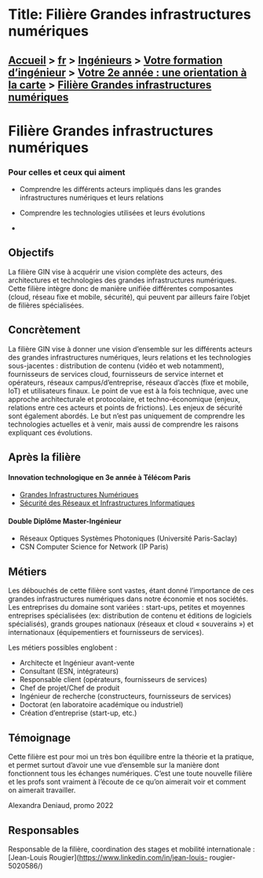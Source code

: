 # Title: Filière Grandes infrastructures numériques

## [Accueil](https://www.telecom-paris.fr "https://www.telecom-paris.fr") > [fr](https://www.telecom-paris.fr/fr "fr") > [Ingénieurs](https://www.telecom-paris.fr/fr/ingenieur "Ingénieurs") > [Votre formation d’ingénieur](https://www.telecom-paris.fr/fr/ingenieur/formation "Votre formation d’ingénieur") > [Votre 2e année : une orientation à la carte](https://www.telecom-paris.fr/fr/ingenieur/formation/2e-annee-orientation "Votre 2e année : une orientation à la carte") > [Filière Grandes infrastructures numériques](https://www.telecom-paris.fr/fr/ingenieur/formation/2e-annee-orientation/grandes-infrastructures-numeriques)

[](https://www.telecom-paris.fr/fr/accueil)

# Filière Grandes infrastructures numériques

### Pour celles et ceux qui aiment

  * Comprendre les différents acteurs impliqués dans les grandes infrastructures numériques et leurs relations
  * Comprendre les technologies utilisées et leurs évolutions

  * 

## Objectifs

La filière GIN vise à acquérir une vision complète des acteurs, des
architectures et technologies des grandes infrastructures numériques. Cette
filière intègre donc de manière unifiée différentes composantes (cloud, réseau
fixe et mobile, sécurité), qui peuvent par ailleurs faire l’objet de filières
spécialisées.

## Concrètement

La filière GIN vise à donner une vision d’ensemble sur les différents acteurs
des grandes infrastructures numériques, leurs relations et les technologies
sous-jacentes : distribution de contenu (vidéo et web notamment), fournisseurs
de services cloud, fournisseurs de service internet et opérateurs, réseaux
campus/d’entreprise, réseaux d’accès (fixe et mobile, IoT) et utilisateurs
finaux. Le point de vue est à la fois technique, avec une approche
architecturale et protocolaire, et techno-économique (enjeux, relations entre
ces acteurs et points de frictions). Les enjeux de sécurité sont également
abordés. Le but n’est pas uniquement de comprendre les technologies actuelles
et à venir, mais aussi de comprendre les raisons expliquant ces évolutions.

## Après la filière

#### Innovation technologique en 3e année à Télécom Paris

  * [Grandes Infrastructures Numériques](https://www.telecom-paris.fr/fr/ingenieur/votre-formation-dingenieur/votre-3e-annee-preparez-votre-carriere/grandes-infrastructures-numeriques)
  * [Sécurité des Réseaux et Infrastructures Informatiques](https://www.telecom-paris.fr/fr/ingenieur/votre-formation-dingenieur/votre-3e-annee-preparez-votre-carriere/securite-reseaux-infrastructures-informatiques)

#### Double Diplôme Master-Ingénieur

  * Réseaux Optiques Systèmes Photoniques (Université Paris-Saclay)
  * CSN Computer Science for Network (IP Paris)

## Métiers

Les débouchés de cette filière sont vastes, étant donné l’importance de ces
grandes infrastructures numériques dans notre économie et nos sociétés. Les
entreprises du domaine sont variées : start-ups, petites et moyennes
entreprises spécialisées (ex: distribution de contenu et éditions de logiciels
spécialisés), grands groupes nationaux (réseaux et cloud « souverains ») et
internationaux (équipementiers et fournisseurs de services).

Les métiers possibles englobent :

  * Architecte et Ingénieur avant-vente
  * Consultant (ESN, intégrateurs)
  * Responsable client (opérateurs, fournisseurs de services)
  * Chef de projet/Chef de produit
  * Ingénieur de recherche (constructeurs, fournisseurs de services)
  * Doctorat (en laboratoire académique ou industriel)
  * Création d’entreprise (start-up, etc.)

## Témoignage

  

Cette filière est pour moi un très bon équilibre entre la théorie et la
pratique, et permet surtout d’avoir une vue d’ensemble sur la manière dont
fonctionnent tous les échanges numériques. C’est une toute nouvelle filière et
les profs sont vraiment à l’écoute de ce qu’on aimerait voir et comment on
aimerait travailler.

Alexandra Deniaud, promo 2022

## Responsables

Responsable de la filière, coordination des stages et mobilité internationale
: [Jean-Louis Rougier](https://www.linkedin.com/in/jean-louis-
rougier-5020586/)


